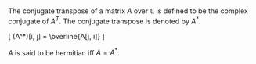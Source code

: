 The conjugate transpose of a matrix $A$ over $\mathbb{C}$
is defined to be the complex conjugate of $A^T$.
The conjugate transpose is denoted by $A^*$.

\[ (A^*)[i, j] = \overline{A[j, i]} \]

$A$ is said to be hermitian iff $A = A^*$.

